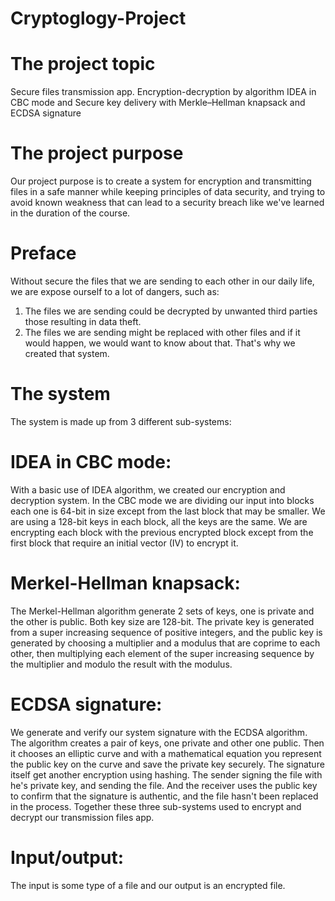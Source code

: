 # Cryptoglogy-Project



# The project topic
Secure files transmission app. Encryption-decryption by algorithm IDEA in CBC mode and Secure key delivery with Merkle–Hellman knapsack and ECDSA signature

# The project purpose
Our project purpose is to create a system for encryption and transmitting files in a safe manner while keeping principles of data security, and trying to avoid known weakness that can lead to a security breach like we've learned in the duration of the course.

# Preface
Without secure the files that we are sending to each other in our daily life, we are expose ourself to a lot of dangers, such as:
1) The files we are sending could be decrypted by unwanted third parties those resulting in data theft.
2) The files we are sending might be replaced with other files and if it would happen, we would want to know about that.
That's why we created that system.



# The system
The system is made up from 3 different sub-systems:

# IDEA in CBC mode: 
With a basic use of IDEA algorithm, we created our encryption and decryption system.
In the CBC mode we are dividing our input into blocks each one is 64-bit in size except from the last block that may be smaller.
We are using a 128-bit keys in each block, all the keys are the same.
We are encrypting each block with the previous encrypted block except from the first block that require an initial vector (IV) to encrypt it.

# Merkel-Hellman knapsack: 
The Merkel-Hellman algorithm generate 2 sets of keys, one is private and the other is public.
Both key size are 128-bit.
The private key is generated from a super increasing sequence of positive integers, and the public key is generated by choosing a multiplier and a modulus that are coprime to each other, then multiplying each element of the super increasing sequence by the multiplier and modulo the result with the modulus.

# ECDSA signature: 
We generate and verify our system signature with the ECDSA algorithm.
The algorithm creates a pair of keys, one private and other one public.
Then it chooses an elliptic curve and with a mathematical equation you represent the public key on the curve and save the private key securely.
The signature itself get another encryption using hashing.
The sender signing the file with he's private key, and sending the file.
And the receiver uses the public key to confirm that the signature is authentic,
and the file hasn't been replaced in the process. 
Together these three sub-systems used to encrypt and decrypt our transmission files app.

# Input/output:
The input is some type of a file and our output is an encrypted file.
